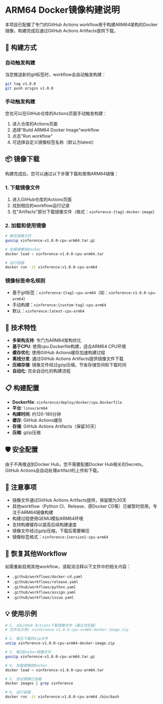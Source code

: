 # ARM64 Docker镜像构建说明

本项目已配置了专门的GitHub Actions workflow用于构建ARM64架构的Docker镜像，构建完成后通过GitHub Actions Artifacts提供下载。

## 🚀 构建方式

### 自动触发构建
当您推送新的git标签时，workflow会自动触发构建：
```bash
git tag v1.0.0
git push origin v1.0.0
```

### 手动触发构建
您也可以在GitHub仓库的Actions页面手动触发构建：
1. 进入仓库的Actions页面
2. 选择"Build ARM64 Docker Image"workflow
3. 点击"Run workflow"
4. 可选择自定义镜像标签名称（默认为latest）

## 📦 镜像下载

构建完成后，您可以通过以下步骤下载和使用ARM64镜像：

### 1. 下载镜像文件
1. 进入GitHub仓库的Actions页面
2. 找到相应的workflow运行记录
3. 在"Artifacts"部分下载镜像文件（格式：`xinference-{tag}-docker-image`）

### 2. 加载和使用镜像
```bash
# 解压镜像文件
gunzip xinference-v1.0.0-cpu-arm64.tar.gz

# 加载镜像到Docker
docker load < xinference-v1.0.0-cpu-arm64.tar

# 运行容器
docker run -it xinference:v1.0.0-cpu-arm64
```

### 镜像标签命名规则
- 基于git标签：`xinference:{tag}-cpu-arm64`（如：`xinference:v1.0.0-cpu-arm64`）
- 手动构建：`xinference:{custom-tag}-cpu-arm64`
- 默认：`xinference:latest-cpu-arm64`

## 🔧 技术特性

- **多架构支持**: 专门为ARM64架构优化
- **基于CPU**: 使用cpu.Dockerfile构建，适合ARM64 CPU环境
- **缓存优化**: 使用GitHub Actions缓存加速构建过程
- **离线分发**: 通过GitHub Actions Artifacts提供镜像文件下载
- **压缩存储**: 镜像文件经过gzip压缩，节省存储空间和下载时间
- **自动化**: 完全自动化的构建流程

## 📋 构建配置

- **Dockerfile**: `xinference/deploy/docker/cpu.Dockerfile`
- **平台**: `linux/arm64`
- **构建时间**: 约120-180分钟
- **缓存**: GitHub Actions缓存
- **存储**: GitHub Actions Artifacts（保留30天）
- **压缩**: gzip压缩

## 🛡️ 安全配置

由于不再推送到Docker Hub，您不需要配置Docker Hub相关的Secrets。GitHub Actions会自动处理artifact的上传和下载。

## 📝 注意事项

- 镜像文件通过GitHub Actions Artifacts提供，保留期为30天
- 其他workflow（Python CI、Release、原Docker CD等）已被暂时禁用，专注于ARM64镜像构建
- 构建过程使用QEMU模拟ARM64环境
- 支持构建缓存以提高后续构建速度
- 镜像文件经过gzip压缩，下载后需要解压
- 镜像标签格式：`xinference:{version}-cpu-arm64`

## 🔄 恢复其他Workflow

如需重新启用其他workflow，请取消注释以下文件中的相关内容：
- `.github/workflows/docker-cd.yaml`
- `.github/workflows/release.yaml`
- `.github/workflows/python.yaml`
- `.github/workflows/assign.yaml`
- `.github/workflows/issue.yaml`

## 💡 使用示例

```bash
# 1. 从GitHub Actions下载镜像文件（通过浏览器）
# 文件名示例: xinference-v1.0.0-cpu-arm64-docker-image.zip

# 2. 解压下载的zip文件
unzip xinference-v1.0.0-cpu-arm64-docker-image.zip

# 3. 解压Docker镜像文件
gunzip xinference-v1.0.0-cpu-arm64.tar.gz

# 4. 加载镜像到Docker
docker load < xinference-v1.0.0-cpu-arm64.tar

# 5. 验证镜像已加载
docker images | grep xinference

# 6. 运行容器
docker run -it xinference:v1.0.0-cpu-arm64 /bin/bash
``` 